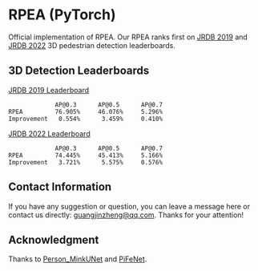 # RPEA (PyTorch)

Official implementation of RPEA. 
Our RPEA ranks first on [JRDB 2019](https://jrdb.erc.monash.edu/leaderboards/detection)
 and [JRDB 2022](https://jrdb.erc.monash.edu/leaderboards/detection22)
 3D pedestrian detection
leaderboards.

## 3D Detection Leaderboards

[JRDB 2019 Leaderboard](https://jrdb.erc.monash.edu/leaderboards/detection)

```
             AP@0.3      AP@0.5      AP@0.7
RPEA         76.905%     46.076%     5.296%
Improvement   0.554%      3.459%     0.410%
```

[JRDB 2022 Leaderboard](https://jrdb.erc.monash.edu/leaderboards/detection22)

```
             AP@0.3      AP@0.5      AP@0.7
RPEA         74.445%	 45.413%     5.166%
Improvement   3.721%      5.575%     0.576%
```


## Contact Information

If you have any suggestion or question, you can leave a message here or contact us directly: guangjinzheng@qq.com. Thanks for your attention!

## Acknowledgment

Thanks to [Person_MinkUNet](https://github.com/VisualComputingInstitute/Person_MinkUNet) 
and [PiFeNet](https://github.com/ldtho/PiFeNet).

